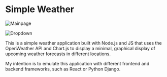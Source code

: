 # Simple Weather

![Mainpage](https://imgur.com/4M5IELP.png)

![Dropdown](https://imgur.com/EHuuTtv.png)

This is a simple weather application built with Node.js and JS that uses the OpenWeather API and Chart.js to display a minimal, graphical display of upcoming weather forecasts in different locations.

My intention is to emulate this application with different frontend and backend frameworks, such as React or Python Django.
